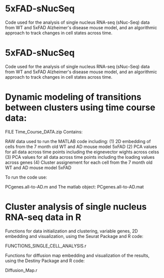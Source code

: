 # 5xFAD-sNucSeq
Code used for the analysis of single nucleus RNA-seq (sNuc-Seq) data from WT and 5xFAD Alzheimer's disease mouse model, and an algorithmic approach to track changes in cell states across time. 

# 5xFAD-sNucSeq
Code used for the analysis of single nucleus RNA-seq (sNuc-Seq) data from WT and 5xFAD Alzheimer's disease mouse model, and an algorithmic approach to track changes in cell states across time. 

# Dynamic modeling of transitions between clusters using time course data:

FILE Time_Course_DATA.zip Contains:

RAW data used to run the MATLAB code including: (1) 2D embedding of cells from the 7 month old WT and AD mouse model 5xFAD 
(2) PCA values for all data across time points including the eignevector wights across celss 
(3) PCA values for all data across time points including the loading values across genes 
(4) Cluster assignement for each cell from the 7 month old WT and AD mouse model 5xFAD 

To run the code use:

PCgenes.all-to-AD.m and The matlab object: PCgenes.all-to-AD.mat

# Cluster analysis of single nucleus RNA-seq data in R

Functions for data initialization and clustering, variable genes, 2D embedding and visualization, using the Seurat Package and R code:

FUNCTIONS_SINGLE_CELL_ANALYSIS.r

Functions for diffusion map embedding and visualization of the results, using the Destiny Package and R code:

Diffusion_Map.r
